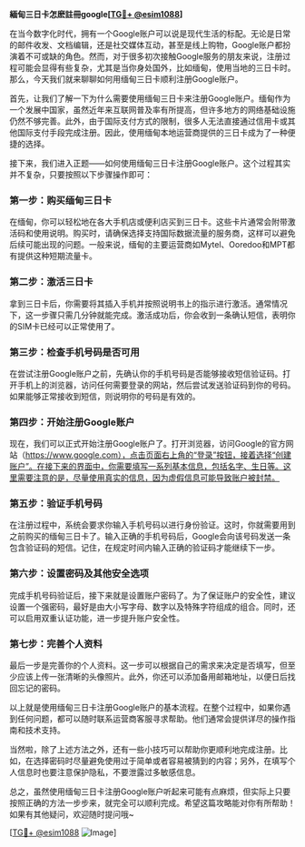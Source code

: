 **緬甸三日卡怎麽註冊google[[TG💪+ @esim1088](https://t.me/s/esim1088)]**

在当今数字化时代，拥有一个Google账户可以说是现代生活的标配。无论是日常的邮件收发、文档编辑，还是社交媒体互动，甚至是线上购物，Google账户都扮演着不可或缺的角色。然而，对于很多初次接触Google服务的朋友来说，注册过程可能会显得有些复杂，尤其是当你身处国外，比如缅甸，使用当地的三日卡时。那么，今天我们就来聊聊如何用缅甸三日卡顺利注册Google账户。

首先，让我们了解一下为什么需要使用缅甸三日卡来注册Google账户。缅甸作为一个发展中国家，虽然近年来互联网普及率有所提高，但许多地方的网络基础设施仍然不够完善。此外，由于国际支付方式的限制，很多人无法直接通过信用卡或其他国际支付手段完成注册。因此，使用缅甸本地运营商提供的三日卡成为了一种便捷的选择。

接下来，我们进入正题——如何使用缅甸三日卡注册Google账户。这个过程其实并不复杂，只要按照以下步骤操作即可：

### 第一步：购买缅甸三日卡

在缅甸，你可以轻松地在各大手机店或便利店买到三日卡。这些卡片通常会附带激活码和使用说明。购买时，请确保选择支持国际数据流量的服务商，这样可以避免后续可能出现的问题。一般来说，缅甸的主要运营商如Mytel、Ooredoo和MPT都有提供这种短期流量卡。

### 第二步：激活三日卡

拿到三日卡后，你需要将其插入手机并按照说明书上的指示进行激活。通常情况下，这一步骤只需几分钟就能完成。激活成功后，你会收到一条确认短信，表明你的SIM卡已经可以正常使用了。

### 第三步：检查手机号码是否可用

在尝试注册Google账户之前，先确认你的手机号码是否能够接收短信验证码。打开手机上的浏览器，访问任何需要登录的网站，然后尝试发送验证码到你的号码。如果能够正常接收到短信，则说明你的号码是有效的。

### 第四步：开始注册Google账户

现在，我们可以正式开始注册Google账户了。打开浏览器，访问Google的官方网站（https://www.google.com），点击页面右上角的“登录”按钮，接着选择“创建账户”。在接下来的界面中，你需要填写一系列基本信息，包括名字、生日等。这里需要注意的是，尽量使用真实的信息，因为虚假信息可能导致账户被封禁。

### 第五步：验证手机号码

在注册过程中，系统会要求你输入手机号码以进行身份验证。这时，你就需要用到之前购买的缅甸三日卡了。输入正确的手机号码后，Google会向该号码发送一条包含验证码的短信。记住，在规定时间内输入正确的验证码才能继续下一步。

### 第六步：设置密码及其他安全选项

完成手机号码验证后，接下来就是设置账户密码了。为了保证账户的安全性，建议设置一个强密码，最好是由大小写字母、数字以及特殊字符组成的组合。同时，还可以启用双重认证功能，进一步提升账户安全性。

### 第七步：完善个人资料

最后一步是完善你的个人资料。这一步可以根据自己的需求来决定是否填写，但至少应该上传一张清晰的头像照片。此外，你还可以添加备用邮箱地址，以便日后找回忘记的密码。

以上就是使用缅甸三日卡注册Google账户的基本流程。在整个过程中，如果你遇到任何问题，都可以随时联系运营商客服寻求帮助。他们通常会提供详尽的操作指南和技术支持。

当然啦，除了上述方法之外，还有一些小技巧可以帮助你更顺利地完成注册。比如，在选择密码时尽量避免使用过于简单或者容易被猜到的内容；另外，在填写个人信息时也要注意保护隐私，不要泄露过多敏感信息。

总之，虽然使用缅甸三日卡注册Google账户听起来可能有点麻烦，但实际上只要按照正确的方法一步步来，就完全可以顺利完成。希望这篇攻略能对你有所帮助！如果有其他疑问，欢迎随时提问哦~

[[TG💪+ @esim1088](https://t.me/s/esim1088) ![Image](https://i.postimg.cc/4NQfJmqS/Snipaste-2025-05-13-00-14-12.png)]